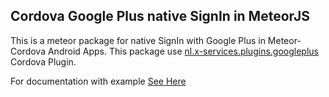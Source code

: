 Cordova Google Plus native SignIn in MeteorJS
-----------------------------
This is a meteor package for native SignIn with Google Plus in Meteor-Cordova Android Apps. 
This package use [nl.x-services.plugins.googleplus](http://plugins.cordova.io/#/package/nl.x-services.plugins.googleplus) Cordova Plugin.

For documentation with example [See Here](https://github.com/sujith3g/meteor-g-plus)
